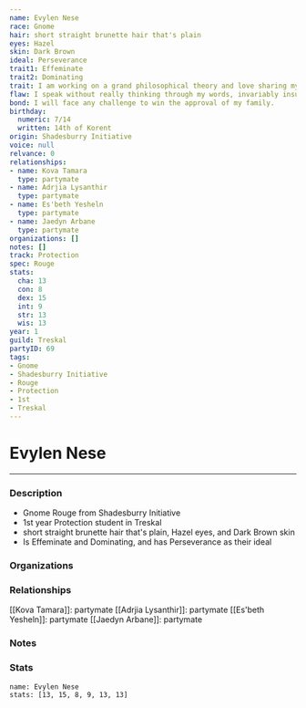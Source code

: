 ```yaml
---
name: Evylen Nese
race: Gnome
hair: short straight brunette hair that's plain
eyes: Hazel
skin: Dark Brown
ideal: Perseverance
trait1: Effeminate
trait2: Dominating
trait: I am working on a grand philosophical theory and love sharing my ideas.
flaw: I speak without really thinking through my words, invariably insulting others.
bond: I will face any challenge to win the approval of my family.
birthday:
  numeric: 7/14
  written: 14th of Korent
origin: Shadesburry Initiative
voice: null
relvance: 0
relationships:
- name: Kova Tamara
  type: partymate
- name: Adrjia Lysanthir
  type: partymate
- name: Es'beth Yesheln
  type: partymate
- name: Jaedyn Arbane
  type: partymate
organizations: []
notes: []
track: Protection
spec: Rouge
stats:
  cha: 13
  con: 8
  dex: 15
  int: 9
  str: 13
  wis: 13
year: 1
guild: Treskal
partyID: 69
tags:
- Gnome
- Shadesburry Initiative
- Rouge
- Protection
- 1st
- Treskal
---
```

# Evylen Nese
---
### Description
- Gnome Rouge from Shadesburry Initiative
- 1st year Protection student in Treskal
- short straight brunette hair that's plain, Hazel eyes, and Dark Brown skin
- Is Effeminate and Dominating, and has Perseverance as their ideal

### Organizations

### Relationships
[[Kova Tamara]]: partymate
[[Adrjia Lysanthir]]: partymate
[[Es'beth Yesheln]]: partymate
[[Jaedyn Arbane]]: partymate

### Notes

### Stats
```statblock
name: Evylen Nese
stats: [13, 15, 8, 9, 13, 13]
```